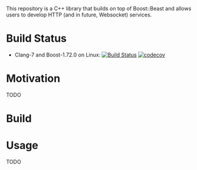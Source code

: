 This repository is a C++ library that builds on top of Boost::Beast and allows users to develop HTTP (and in future, Websocket) services.

# Build Status
- Clang-7 and Boost-1.72.0 on Linux: [![Build Status](https://travis-ci.com/knejadfard/server.svg?token=BQuV76EB4xzpZzDPez3Z&branch=master)](https://travis-ci.com/knejadfard/server) [![codecov](https://codecov.io/gh/knejadfard/server/branch/master/graph/badge.svg)](https://codecov.io/gh/knejadfard/server)

# Motivation
TODO

# Build

# Usage
TODO
